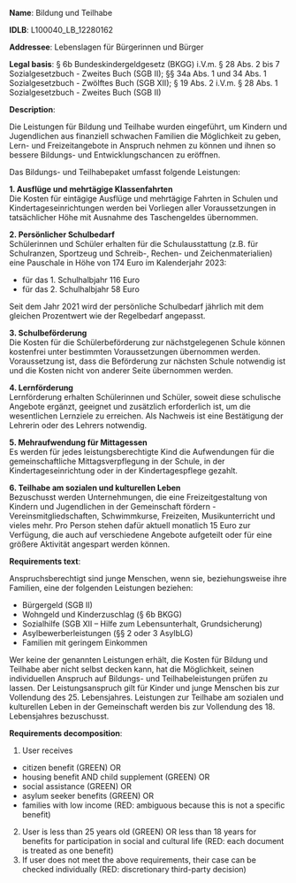 <b>Name</b>: Bildung und Teilhabe

<b>IDLB</b>: L100040_LB_12280162

<b>Addressee</b>: Lebenslagen für Bürgerinnen und Bürger

<b>Legal basis</b>: § 6b Bundeskindergeldgesetz (BKGG) i.V.m. § 28 Abs. 2 bis 7 Sozialgesetzbuch - Zweites Buch (SGB II); §§ 34a Abs. 1 und 34 Abs. 1 Sozialgesetzbuch - Zwölftes Buch (SGB XII); § 19 Abs. 2 i.V.m. § 28 Abs. 1 Sozialgesetzbuch - Zweites Buch (SGB II)

<b>Description</b>: 

Die Leistungen für Bildung und Teilhabe wurden eingeführt, um Kindern und
Jugendlichen aus finanziell schwachen Familien die Möglichkeit zu geben, Lern-
und Freizeitangebote in Anspruch nehmen zu können und ihnen so bessere
Bildungs- und Entwicklungschancen zu eröffnen.

Das Bildungs- und Teilhabepaket umfasst folgende Leistungen:

**1\. Ausflüge und mehrtägige Klassenfahrten**  
Die Kosten für eintägige Ausflüge und mehrtägige Fahrten in Schulen und
Kindertageseinrichtungen werden bei Vorliegen aller Voraussetzungen in
tatsächlicher Höhe mit Ausnahme des Taschengeldes übernommen.

**2\. Persönlicher Schulbedarf**  
Schülerinnen und Schüler erhalten für die Schulausstattung (z.B. für
Schulranzen, Sportzeug und Schreib-, Rechen- und Zeichenmaterialien) eine
Pauschale in Höhe von 174 Euro im Kalenderjahr 2023:

  * für das 1. Schulhalbjahr 116 Euro
  * für das 2. Schulhalbjahr 58 Euro

Seit dem Jahr 2021 wird der persönliche Schulbedarf jährlich mit dem gleichen
Prozentwert wie der Regelbedarf angepasst.

**3\. Schulbeförderung**  
Die Kosten für die Schülerbeförderung zur nächstgelegenen Schule können
kostenfrei unter bestimmten Voraussetzungen übernommen werden. Voraussetzung
ist, dass die Beförderung zur nächsten Schule notwendig ist und die Kosten
nicht von anderer Seite übernommen werden.

**4\. Lernförderung**  
Lernförderung erhalten Schülerinnen und Schüler, soweit diese schulische
Angebote ergänzt, geeignet und zusätzlich erforderlich ist, um die
wesentlichen Lernziele zu erreichen. Als Nachweis ist eine Bestätigung der
Lehrerin oder des Lehrers notwendig.

**5\. Mehraufwendung für Mittagessen**  
Es werden für jedes leistungsberechtigte Kind die Aufwendungen für die
gemeinschaftliche Mittagsverpflegung in der Schule, in der
Kindertageseinrichtung oder in der Kindertagespflege gezahlt.

**6\. Teilhabe am sozialen und kulturellen Leben**  
Bezuschusst werden Unternehmungen, die eine Freizeitgestaltung von Kindern und
Jugendlichen in der Gemeinschaft fördern - Vereinsmitgliedschaften,
Schwimmkurse, Freizeiten, Musikunterricht und vieles mehr. Pro Person stehen
dafür aktuell monatlich 15 Euro zur Verfügung, die auch auf verschiedene
Angebote aufgeteilt oder für eine größere Aktivität angespart werden können.

<b>Requirements text</b>:

Anspruchsberechtigt sind junge Menschen, wenn sie, beziehungsweise ihre
Familien, eine der folgenden Leistungen beziehen:

  * Bürgergeld (SGB II)
  * Wohngeld und Kinderzuschlag (§ 6b BKGG)
  * Sozialhilfe (SGB XII – Hilfe zum Lebensunterhalt, Grundsicherung)
  * Asylbewerberleistungen (§§ 2 oder 3 AsylbLG)
  * Familien mit geringem Einkommen

Wer keine der genannten Leistungen erhält, die Kosten für Bildung und Teilhabe aber nicht selbst decken kann, hat die Möglichkeit, seinen individuellen Anspruch auf Bildungs- und Teilhabeleistungen prüfen zu lassen. 
Der Leistungsanspruch gilt für Kinder und junge Menschen bis zur Vollendung des 25. Lebensjahres. 
Leistungen zur Teilhabe am sozialen und kulturellen Leben in der Gemeinschaft werden bis zur Vollendung des 18. Lebensjahres bezuschusst.

<b>Requirements decomposition</b>:

1. User receives 
  - citizen benefit (GREEN) OR 
  - housing benefit AND child supplement (GREEN) OR 
  - social assistance (GREEN) OR 
  - asylum seeker benefits (GREEN) OR 
  - families with low income (RED: ambiguous because this is not a specific benefit)
2. User is less than 25 years old (GREEN) OR less than 18 years for benefits for participation in social and cultural life (RED: each document is treated as one benefit)
3. If user does not meet the above requirements, their case can be checked individually (RED: discretionary third-party decision)